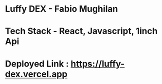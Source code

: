 # Luffy DEX - Fabio Mughilan

# Tech Stack - React, Javascript, 1inch Api

# Deployed Link : https://luffy-dex.vercel.app
